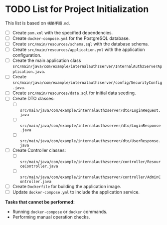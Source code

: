 # TODO List for Project Initialization

This list is based on `構築手順.md`.

- [ ] Create `pom.xml` with the specified dependencies.
- [ ] Create `docker-compose.yml` for the PostgreSQL database.
- [ ] Create `src/main/resources/schema.sql` with the database schema.
- [ ] Create `src/main/resources/application.yml` with the application configuration.
- [ ] Create the main application class `src/main/java/com/example/internalauthzserver/InternalAuthzServerApplication.java`.
- [ ] Create `src/main/java/com/example/internalauthzserver/config/SecurityConfig.java`.
- [ ] Create `src/main/resources/data.sql` for initial data seeding.
- [ ] Create DTO classes:
    - [ ] `src/main/java/com/example/internalauthzserver/dto/LoginRequest.java`
    - [ ] `src/main/java/com/example/internalauthzserver/dto/LoginResponse.java`
    - [ ] `src/main/java/com/example/internalauthzserver/dto/UserResponse.java`
- [ ] Create Controller classes:
    - [ ] `src/main/java/com/example/internalauthzserver/controller/ResourceController.java`
    - [ ] `src/main/java/com/example/internalauthzserver/controller/AdminController.java`
- [ ] Create `Dockerfile` for building the application image.
- [ ] Update `docker-compose.yml` to include the application service.

**Tasks that cannot be performed:**

*   Running `docker-compose` or `docker` commands.
*   Performing manual operation checks.
